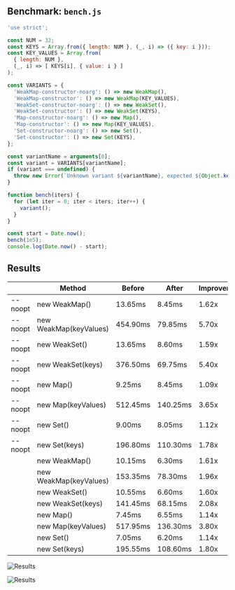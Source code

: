 ## Benchmark: `bench.js`

```js
'use strict';

const NUM = 32;
const KEYS = Array.from({ length: NUM }, (_, i) => ({ key: i }));
const KEY_VALUES = Array.from(
  { length: NUM },
  (_, i) => [ KEYS[i], { value: i } ]
);

const VARIANTS = {
  'WeakMap-constructor-noarg': () => new WeakMap(),
  'WeakMap-constructor': () => new WeakMap(KEY_VALUES),
  'WeakSet-constructor-noarg': () => new WeakSet(),
  'WeakSet-constructor': () => new WeakSet(KEYS),
  'Map-constructor-noarg': () => new Map(),
  'Map-constructor': () => new Map(KEY_VALUES),
  'Set-constructor-noarg': () => new Set(),
  'Set-constructor': () => new Set(KEYS),
};

const variantName = arguments[0];
const variant = VARIANTS[variantName];
if (variant === undefined) {
  throw new Error(`Unknown variant ${variantName}, expected ${Object.keys(VARIANTS).join(', ')}`);
}

function bench(iters) {
  for (let iter = 0; iter < iters; iter++) {
    variant();
  }
}

const start = Date.now();
bench(1e5);
console.log(Date.now() - start);

```

## Results

|        |  Method  | Before | After | Improvement |
|--------|----------|--------|-------|-------------|
| --noopt | new WeakMap() | 13.65ms | 8.45ms | 1.62x |
| --noopt | new WeakMap(keyValues) | 454.90ms | 79.85ms | 5.70x |
| --noopt | new WeakSet() | 13.65ms | 8.60ms | 1.59x |
| --noopt | new WeakSet(keys) | 376.50ms | 69.75ms | 5.40x |
| --noopt | new Map() | 9.25ms | 8.45ms | 1.09x |
| --noopt | new Map(keyValues) | 512.45ms | 140.25ms | 3.65x |
| --noopt | new Set() | 9.00ms | 8.05ms | 1.12x |
| --noopt | new Set(keys) | 196.80ms | 110.30ms | 1.78x |
|  | new WeakMap() | 10.15ms | 6.30ms | 1.61x |
|  | new WeakMap(keyValues) | 153.35ms | 78.30ms | 1.96x |
|  | new WeakSet() | 10.55ms | 6.60ms | 1.60x |
|  | new WeakSet(keys) | 141.45ms | 68.15ms | 2.08x |
|  | new Map() | 7.45ms | 6.55ms | 1.14x |
|  | new Map(keyValues) | 517.95ms | 136.30ms | 3.80x |
|  | new Set() | 7.05ms | 6.20ms | 1.14x |
|  | new Set(keys) | 195.55ms | 108.60ms | 1.80x |


![Results](https://image-charts.com/chart?cht=bhg&amp;chs=700x600&amp;chds=0,13.65&amp;chco=c6d9fd,4d89f9&amp;chbh=a&amp;chxs=0,000000,0,0,_&amp;chxt=y,x&amp;chm=N,000000,0,,10|N,000000,1,,10&amp;chma=10,50&amp;chtt=Time%20in%20ms%20(less%20is%20better)%20%5B*%20est%20startup%20perf%5D&amp;chdl=before|after&amp;chxl=0:|1:|new%20WeakMap()*|new%20WeakSet()*|new%20Map()*|new%20Set()*|new%20WeakMap()|new%20WeakSet()|new%20Map()|new%20Set()&amp;chd=t:13.65,13.65,9.25,9.00,10.15,10.55,7.45,7.05|8.45,8.60,8.45,8.05,6.30,6.60,6.55,6.20,_ "Results")


![Results](https://image-charts.com/chart?cht=bhg&amp;chs=700x600&amp;chds=0,517.95&amp;chco=c6d9fd,4d89f9&amp;chbh=a&amp;chxs=0,000000,0,0,_&amp;chxt=y,x&amp;chm=N,000000,0,,10|N,000000,1,,10&amp;chma=10,50&amp;chtt=Time%20in%20ms%20(less%20is%20better)%20%5B*%20est%20startup%20perf%5D&amp;chdl=before|after&amp;chxl=0:|1:|new%20WeakMap(keyValues)*|new%20WeakSet(keys)*|new%20Map(keyValues)*|new%20Set(keys)*|new%20WeakMap(keyValues)|new%20WeakSet(keys)|new%20Map(keyValues)|new%20Set(keys)&amp;chd=t:454.90,376.50,512.45,196.80,153.35,141.45,517.95,195.55|79.85,69.75,140.25,110.30,78.30,68.15,136.30,108.60,_ "Results")
